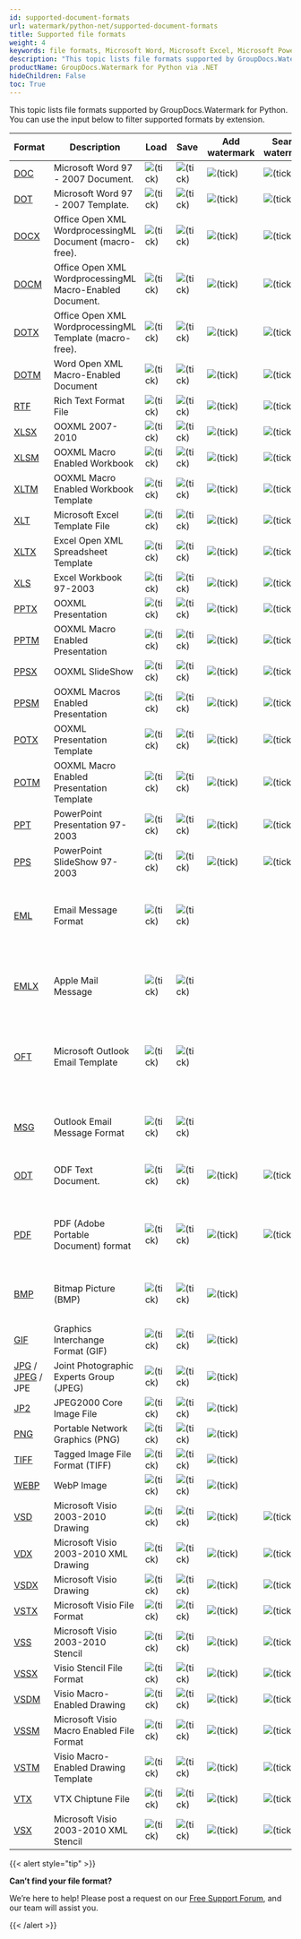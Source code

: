 ```yaml
---
id: supported-document-formats
url: watermark/python-net/supported-document-formats
title: Supported file formats
weight: 4
keywords: file formats, Microsoft Word, Microsoft Excel, Microsoft PowerPoint, PDF, HTML, Python Script, TAR, ZIP, DWG
description: "This topic lists file formats supported by GroupDocs.Watermark for Python."
productName: GroupDocs.Watermark for Python via .NET
hideChildren: False
toc: True
---
```

This topic lists file formats supported by GroupDocs.Watermark for Python. You can use the input below to filter supported formats by extension.

| Format | Description | Load | Save | Add watermark | Search watermark | Remove watermark | Remarks |
| --- | --- | --- | --- | --- | --- | --- | --- |
| [DOC](https://docs.fileformat.com/word-processing/doc) | Microsoft Word 97 - 2007 Document. | ![(tick)](/watermark/net/images/check.png) | ![(tick)](/watermark/net/images/check.png) | ![(tick)](/watermark/net/images/check.png) | ![(tick)](/watermark/net/images/check.png) | ![(tick)](/watermark/net/images/check.png) |   |
| [DOT](https://docs.fileformat.com/word-processing/dot/) | Microsoft Word 97 - 2007 Template. | ![(tick)](/watermark/net/images/check.png) | ![(tick)](/watermark/net/images/check.png) | ![(tick)](/watermark/net/images/check.png) | ![(tick)](/watermark/net/images/check.png) | ![(tick)](/watermark/net/images/check.png) |   |
| [DOCX](https://docs.fileformat.com/word-processing/docx/) | Office Open XML WordprocessingML Document (macro-free). | ![(tick)](/watermark/net/images/check.png) | ![(tick)](/watermark/net/images/check.png) | ![(tick)](/watermark/net/images/check.png) | ![(tick)](/watermark/net/images/check.png) | ![(tick)](/watermark/net/images/check.png) |   |
| [DOCM](https://docs.fileformat.com/word-processing/docm/) | Office Open XML WordprocessingML Macro-Enabled Document. | ![(tick)](/watermark/net/images/check.png) | ![(tick)](/watermark/net/images/check.png) | ![(tick)](/watermark/net/images/check.png) | ![(tick)](/watermark/net/images/check.png) | ![(tick)](/watermark/net/images/check.png) |   |
| [DOTX](https://docs.fileformat.com/word-processing/dotx/) | Office Open XML WordprocessingML Template (macro-free). | ![(tick)](/watermark/net/images/check.png) | ![(tick)](/watermark/net/images/check.png) | ![(tick)](/watermark/net/images/check.png) | ![(tick)](/watermark/net/images/check.png) | ![(tick)](/watermark/net/images/check.png) |   |
| [DOTM](https://docs.fileformat.com/word-processing/dotm/) | Word Open XML Macro-Enabled Document  | ![(tick)](/watermark/net/images/check.png) | ![(tick)](/watermark/net/images/check.png) | ![(tick)](/watermark/net/images/check.png) | ![(tick)](/watermark/net/images/check.png) | ![(tick)](/watermark/net/images/check.png) |   |
| [RTF](https://docs.fileformat.com/word-processing/rtf/) | Rich Text Format File | ![(tick)](/watermark/net/images/check.png) | ![(tick)](/watermark/net/images/check.png) | ![(tick)](/watermark/net/images/check.png) | ![(tick)](/watermark/net/images/check.png) | ![(tick)](/watermark/net/images/check.png) |   |
| [XLSX](https://docs.fileformat.com/spreadsheet/xlsx/) | OOXML 2007-2010 | ![(tick)](/watermark/net/images/check.png) | ![(tick)](/watermark/net/images/check.png) | ![(tick)](/watermark/net/images/check.png) | ![(tick)](/watermark/net/images/check.png) | ![(tick)](/watermark/net/images/check.png) |   |
| [XLSM](https://docs.fileformat.com/spreadsheet/xlsm/) | OOXML Macro Enabled Workbook | ![(tick)](/watermark/net/images/check.png) | ![(tick)](/watermark/net/images/check.png) | ![(tick)](/watermark/net/images/check.png) | ![(tick)](/watermark/net/images/check.png) | ![(tick)](/watermark/net/images/check.png) |   |
| [XLTM](https://docs.fileformat.com/spreadsheet/xltm/) | OOXML Macro Enabled Workbook Template | ![(tick)](/watermark/net/images/check.png) | ![(tick)](/watermark/net/images/check.png) | ![(tick)](/watermark/net/images/check.png) | ![(tick)](/watermark/net/images/check.png) | ![(tick)](/watermark/net/images/check.png) |   |
| [XLT](https://docs.fileformat.com/spreadsheet/xlt/) | Microsoft Excel Template File | ![(tick)](/watermark/net/images/check.png) | ![(tick)](/watermark/net/images/check.png) | ![(tick)](/watermark/net/images/check.png) | ![(tick)](/watermark/net/images/check.png) | ![(tick)](/watermark/net/images/check.png) |   |
| [XLTX](https://docs.fileformat.com/spreadsheet/xltx/) | Excel Open XML Spreadsheet Template | ![(tick)](/watermark/net/images/check.png) | ![(tick)](/watermark/net/images/check.png) | ![(tick)](/watermark/net/images/check.png) | ![(tick)](/watermark/net/images/check.png) | ![(tick)](/watermark/net/images/check.png) |   |
| [XLS](https://docs.fileformat.com/spreadsheet/xls/) | Excel Workbook 97-2003 | ![(tick)](/watermark/net/images/check.png) | ![(tick)](/watermark/net/images/check.png) | ![(tick)](/watermark/net/images/check.png) | ![(tick)](/watermark/net/images/check.png) | ![(tick)](/watermark/net/images/check.png) |   |
| [PPTX](https://docs.fileformat.com/presentation/pptx/) | OOXML Presentation | ![(tick)](/watermark/net/images/check.png) | ![(tick)](/watermark/net/images/check.png) | ![(tick)](/watermark/net/images/check.png) | ![(tick)](/watermark/net/images/check.png) | ![(tick)](/watermark/net/images/check.png) |   |
| [PPTM](https://docs.fileformat.com/presentation/pptm/) | OOXML Macro Enabled Presentation | ![(tick)](/watermark/net/images/check.png) | ![(tick)](/watermark/net/images/check.png) | ![(tick)](/watermark/net/images/check.png) | ![(tick)](/watermark/net/images/check.png) | ![(tick)](/watermark/net/images/check.png) |   |
| [PPSX](https://docs.fileformat.com/presentation/ppsx/) | OOXML SlideShow | ![(tick)](/watermark/net/images/check.png) | ![(tick)](/watermark/net/images/check.png) | ![(tick)](/watermark/net/images/check.png) | ![(tick)](/watermark/net/images/check.png) | ![(tick)](/watermark/net/images/check.png) |   |
| [PPSM](https://docs.fileformat.com/presentation/ppsm/) | OOXML Macros Enabled Presentation | ![(tick)](/watermark/net/images/check.png) | ![(tick)](/watermark/net/images/check.png) | ![(tick)](/watermark/net/images/check.png) | ![(tick)](/watermark/net/images/check.png) | ![(tick)](/watermark/net/images/check.png) |   |
| [POTX](https://docs.fileformat.com/presentation/potx/) | OOXML Presentation Template | ![(tick)](/watermark/net/images/check.png) | ![(tick)](/watermark/net/images/check.png) | ![(tick)](/watermark/net/images/check.png) | ![(tick)](/watermark/net/images/check.png) | ![(tick)](/watermark/net/images/check.png) |   |
| [POTM](https://docs.fileformat.com/presentation/potm/) | OOXML Macro Enabled Presentation Template | ![(tick)](/watermark/net/images/check.png) | ![(tick)](/watermark/net/images/check.png) | ![(tick)](/watermark/net/images/check.png) | ![(tick)](/watermark/net/images/check.png) | ![(tick)](/watermark/net/images/check.png) |   |
| [PPT](https://docs.fileformat.com/presentation/ppt/) | PowerPoint Presentation 97-2003 | ![(tick)](/watermark/net/images/check.png) | ![(tick)](/watermark/net/images/check.png) | ![(tick)](/watermark/net/images/check.png) | ![(tick)](/watermark/net/images/check.png) | ![(tick)](/watermark/net/images/check.png) |   |
| [PPS](https://docs.fileformat.com/presentation/pps/) | PowerPoint SlideShow 97-2003 | ![(tick)](/watermark/net/images/check.png) | ![(tick)](/watermark/net/images/check.png) | ![(tick)](/watermark/net/images/check.png) | ![(tick)](/watermark/net/images/check.png) | ![(tick)](/watermark/net/images/check.png) |   |
| [EML](https://docs.fileformat.com/email/eml/) | Email Message Format | ![(tick)](/watermark/net/images/check.png) | ![(tick)](/watermark/net/images/check.png) |   |   |   | Watermark management is available for attached documents and images. |
| [EMLX](https://docs.fileformat.com/email/emlx/) | Apple Mail Message | ![(tick)](/watermark/net/images/check.png) | ![(tick)](/watermark/net/images/check.png) |   |   |   | Watermark management is available for attached documents and images. |
| [OFT](https://docs.fileformat.com/email/oft/) | Microsoft Outlook Email Template | ![(tick)](/watermark/net/images/check.png) | ![(tick)](/watermark/net/images/check.png) |   |   |   | Watermark management is available for attached documents and images. |
| [MSG](https://docs.fileformat.com/email/msg/) | Outlook Email Message Format | ![(tick)](/watermark/net/images/check.png) | ![(tick)](/watermark/net/images/check.png) |   |   |   | Watermark management is available for attached documents and images. |
| [ODT](https://docs.fileformat.com/word-processing/odt/) | ODF Text Document. | ![(tick)](/watermark/net/images/check.png) | ![(tick)](/watermark/net/images/check.png) | ![(tick)](/watermark/net/images/check.png) | ![(tick)](/watermark/net/images/check.png) | ![(tick)](/watermark/net/images/check.png) |   |
| [PDF](https://docs.fileformat.com/pdf/) | PDF (Adobe Portable Document) format | ![(tick)](/watermark/net/images/check.png) | ![(tick)](/watermark/net/images/check.png) | ![(tick)](/watermark/net/images/check.png) | ![(tick)](/watermark/net/images/check.png) | ![(tick)](/watermark/net/images/check.png) | Watermark searching and removing is not available for rasterized pages. |
| [BMP](https://docs.fileformat.com/image/bmp/) | Bitmap Picture (BMP) | ![(tick)](/watermark/net/images/check.png) | ![(tick)](/watermark/net/images/check.png) | ![(tick)](/watermark/net/images/check.png) |
 |   |   |
| [GIF](https://docs.fileformat.com/image/gif/) | Graphics Interchange Format (GIF) | ![(tick)](/watermark/net/images/check.png) | ![(tick)](/watermark/net/images/check.png) | ![(tick)](/watermark/net/images/check.png) |   |   |   |
| [JPG](https://docs.fileformat.com/image/jpeg) / [JPEG](https://docs.fileformat.com/image/jpeg) / JPE   | Joint Photographic Experts Group (JPEG) | ![(tick)](/watermark/net/images/check.png) | ![(tick)](/watermark/net/images/check.png) | ![(tick)](/watermark/net/images/check.png) |   |   |   |
| [JP2](https://docs.fileformat.com/image/jp2/) | JPEG2000 Core Image File | ![(tick)](/watermark/net/images/check.png) | ![(tick)](/watermark/net/images/check.png) | ![(tick)](/watermark/net/images/check.png) |   |   |   |
| [PNG](https://docs.fileformat.com/image/png/) | Portable Network Graphics (PNG) | ![(tick)](/watermark/net/images/check.png) | ![(tick)](/watermark/net/images/check.png) | ![(tick)](/watermark/net/images/check.png) |   |   |   |
| [TIFF](https://docs.fileformat.com/image/tiff/) | Tagged Image File Format (TIFF) | ![(tick)](/watermark/net/images/check.png) | ![(tick)](/watermark/net/images/check.png) | ![(tick)](/watermark/net/images/check.png) |   |   |   |
| [WEBP](https://docs.fileformat.com/image/webp/) | WebP Image | ![(tick)](/watermark/net/images/check.png) | ![(tick)](/watermark/net/images/check.png) | ![(tick)](/watermark/net/images/check.png) |   |   |   |
| [VSD](https://docs.fileformat.com/image/vsd/) | Microsoft Visio 2003-2010 Drawing | ![(tick)](/watermark/net/images/check.png) | ![(tick)](/watermark/net/images/check.png) | ![(tick)](/watermark/net/images/check.png) | ![(tick)](/watermark/net/images/check.png) | ![(tick)](/watermark/net/images/check.png) |   |
| [VDX](https://docs.fileformat.com/image/vdx/) | Microsoft Visio 2003-2010 XML Drawing | ![(tick)](/watermark/net/images/check.png) | ![(tick)](/watermark/net/images/check.png) | ![(tick)](/watermark/net/images/check.png) | ![(tick)](/watermark/net/images/check.png) | ![(tick)](/watermark/net/images/check.png) |   |
| [VSDX](https://docs.fileformat.com/image/vsdx/) | Microsoft Visio Drawing | ![(tick)](/watermark/net/images/check.png) | ![(tick)](/watermark/net/images/check.png) | ![(tick)](/watermark/net/images/check.png) | ![(tick)](/watermark/net/images/check.png) | ![(tick)](/watermark/net/images/check.png) |   |
| [VSTX](https://docs.fileformat.com/image/vstx/) | Microsoft Visio File Format | ![(tick)](/watermark/net/images/check.png) | ![(tick)](/watermark/net/images/check.png) | ![(tick)](/watermark/net/images/check.png) | ![(tick)](/watermark/net/images/check.png) | ![(tick)](/watermark/net/images/check.png) |   |
| [VSS](https://docs.fileformat.com/image/vss/) | Microsoft Visio 2003-2010 Stencil | ![(tick)](/watermark/net/images/check.png) | ![(tick)](/watermark/net/images/check.png) | ![(tick)](/watermark/net/images/check.png) | ![(tick)](/watermark/net/images/check.png) | ![(tick)](/watermark/net/images/check.png) |   |
| [VSSX](https://docs.fileformat.com/image/vssx/) | Visio Stencil File Format | ![(tick)](/watermark/net/images/check.png) | ![(tick)](/watermark/net/images/check.png) | ![(tick)](/watermark/net/images/check.png) | ![(tick)](/watermark/net/images/check.png) | ![(tick)](/watermark/net/images/check.png) |   |
| [VSDM](https://docs.fileformat.com/image/vsdm/) | Visio Macro-Enabled Drawing | ![(tick)](/watermark/net/images/check.png) | ![(tick)](/watermark/net/images/check.png) | ![(tick)](/watermark/net/images/check.png) | ![(tick)](/watermark/net/images/check.png) | ![(tick)](/watermark/net/images/check.png) |   |
| [VSSM](https://docs.fileformat.com/image/vssm/) | Microsoft Visio Macro Enabled File Format | ![(tick)](/watermark/net/images/check.png) | ![(tick)](/watermark/net/images/check.png) | ![(tick)](/watermark/net/images/check.png) | ![(tick)](/watermark/net/images/check.png) | ![(tick)](/watermark/net/images/check.png) |   |
| [VSTM](https://docs.fileformat.com/image/vstm/) | Visio Macro-Enabled Drawing Template | ![(tick)](/watermark/net/images/check.png) | ![(tick)](/watermark/net/images/check.png) | ![(tick)](/watermark/net/images/check.png) | ![(tick)](/watermark/net/images/check.png) | ![(tick)](/watermark/net/images/check.png) |   |
| [VTX](https://docs.fileformat.com/image/vtx/) | VTX Chiptune File | ![(tick)](/watermark/net/images/check.png) | ![(tick)](/watermark/net/images/check.png) | ![(tick)](/watermark/net/images/check.png) | ![(tick)](/watermark/net/images/check.png) | ![(tick)](/watermark/net/images/check.png) |   |
| [VSX](https://docs.fileformat.com/image/vsx/) | Microsoft Visio 2003-2010 XML Stencil | ![(tick)](/watermark/net/images/check.png) | ![(tick)](/watermark/net/images/check.png) | ![(tick)](/watermark/net/images/check.png) | ![(tick)](/watermark/net/images/check.png) | ![(tick)](/watermark/net/images/check.png) |   |

{{< alert style="tip" >}}

**Can’t find your file format?**

We’re here to help! Please post a request on our [Free Support Forum](https://forum.groupdocs.com/c/watermark/19), and our team will assist you.

{{< /alert >}}